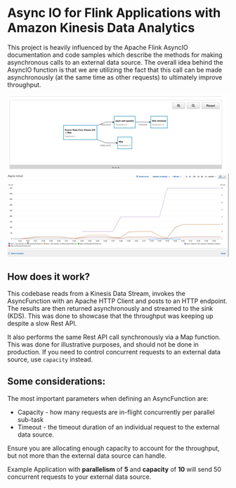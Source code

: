 # Async IO for Flink Applications with Amazon Kinesis Data Analytics

This project is heavily influenced by the Apache Flink AsyncIO documentation and code samples which describe the methods for making asynchronous calls to an external data source. The overall idea behind the AsyncIO function is that we are utilizing the fact that this call can be made asynchronously (at the same time as other requests) to ultimately improve throughput.

![dag](img/dag.png)
![cw](img/cw_metrics.png)
## How does it work?
This codebase reads from a Kinesis Data Stream, invokes the AsyncFunction with an Apache HTTP Client and posts to an HTTP endpoint. The results are then returned asynchronously and streamed to the sink (KDS). This was done to showcase that the throughput was keeping up despite a slow Rest API.

It also performs the same Rest API call synchronously via a Map function. This was done for illustrative purposes, and should not be done in production. If you need to control concurrent requests to an external data source, use `capacity` instead.



## Some considerations:
The most important parameters when defining an AsyncFunction are:
- Capacity - how many requests are in-flight concurrently per parallel sub-task
- Timeout - the timeout duration of an individual request to the external data source.

Ensure you are allocating enough capacity to account for the throughput, but not more than the external data source can handle. 

Example Application with **parallelism** of **5** and **capacity** of **10** will send 50 concurrent requests to your external data source.